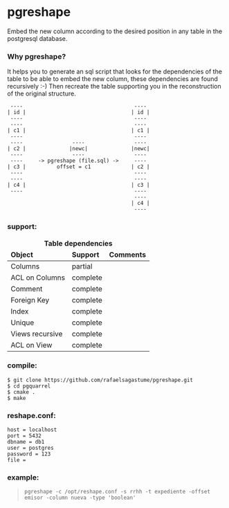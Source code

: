 # pgreshape
Embed the new column according to the desired position in any table in the postgresql database.

### Why pgreshape?
It helps you to generate an sql script that looks for the dependencies of the table to be able to embed the new column, these dependencies are found recursively :-) Then recreate the table supporting you in the reconstruction of the original structure.

```
 ----                                    ----
| id |                                  | id |
 ----                                    ----
 ----                                    ----
| c1 |                                  | c1 |
 ----                                    ----
 ----                ----                ----
| c2 |              |newc|              |newc|
 ----                ----                ----
 ----     -> pgreshape (file.sql) ->     ----
| c3 |          offset = c1             | c2 |
 ----                                    ----
 ----                                    ----
| c4 |                                  | c3 |
 ----                                    ----
                                         ----
                                        | c4 |
                                         ----
```

### support:
<table>
	<thead>
    <tr>
			<td colspan="3" align="center">
        <strong>Table dependencies</strong>
			</td>
		</tr>
		<tr>
			<td><strong>Object</strong></td>
			<td><strong>Support</strong></td>
			<td><strong>Comments</strong></td>
		</tr>
	</thead>
	<tbody>
		<tr>
			<td>Columns</td>
			<td>partial</td>
			<td></td>
		</tr>
		<tr>
			<td>ACL on Columns</td>
			<td>complete</td>
			<td></td>
		</tr>
		<tr>
			<td>Comment</td>
			<td>complete</td>
			<td></td>
		</tr>
		<tr>
			<td>Foreign Key</td>
			<td>complete</td>
			<td></td>
		</tr>
		<tr>
			<td>Index</td>
			<td>complete</td>
			<td></td>
		</tr>
		<tr>
			<td>Unique</td>
			<td>complete</td>
			<td></td>
		</tr>
		<tr>
			<td>Views recursive</td>
			<td>complete</td>
			<td></td>
		</tr>
		<tr>
			<td>ACL on View</td>
			<td>complete</td>
			<td></td>
		</tr>
	</tbody>
</table>


### compile:
```
$ git clone https://github.com/rafaelsagastume/pgreshape.git
$ cd pgquarrel
$ cmake .
$ make
```

### reshape.conf:
```
host = localhost
port = 5432
dbname = db1
user = postgres
password = 123
file =
```

### example:
> `pgreshape -c /opt/reshape.conf -s rrhh -t expediente -offset emisor -column nueva -type 'boolean'`
